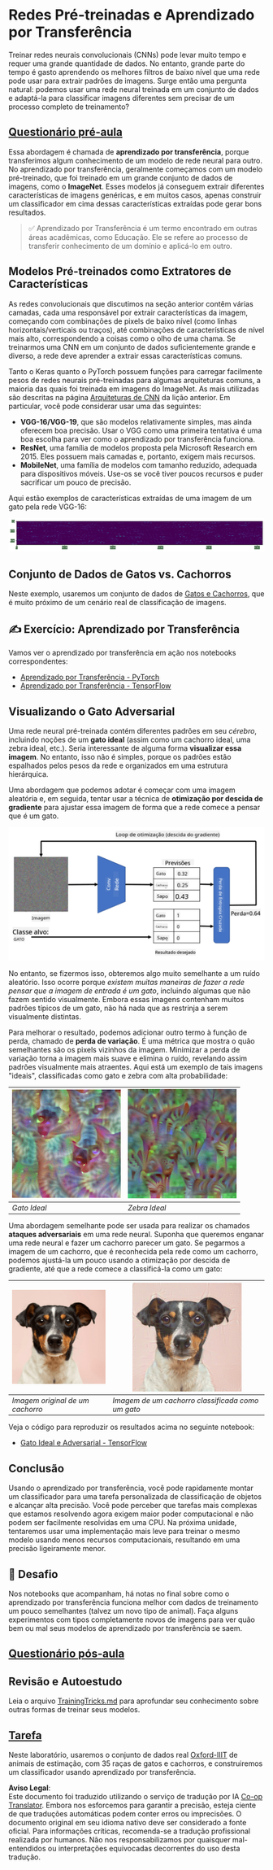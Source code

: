 <!--
CO_OP_TRANSLATOR_METADATA:
{
  "original_hash": "717775c4050ccbffbe0c961ad8bf7bf7",
  "translation_date": "2025-08-26T09:45:40+00:00",
  "source_file": "lessons/4-ComputerVision/08-TransferLearning/README.md",
  "language_code": "br"
}
-->
# Redes Pré-treinadas e Aprendizado por Transferência

Treinar redes neurais convolucionais (CNNs) pode levar muito tempo e requer uma grande quantidade de dados. No entanto, grande parte do tempo é gasto aprendendo os melhores filtros de baixo nível que uma rede pode usar para extrair padrões de imagens. Surge então uma pergunta natural: podemos usar uma rede neural treinada em um conjunto de dados e adaptá-la para classificar imagens diferentes sem precisar de um processo completo de treinamento?

## [Questionário pré-aula](https://red-field-0a6ddfd03.1.azurestaticapps.net/quiz/108)

Essa abordagem é chamada de **aprendizado por transferência**, porque transferimos algum conhecimento de um modelo de rede neural para outro. No aprendizado por transferência, geralmente começamos com um modelo pré-treinado, que foi treinado em um grande conjunto de dados de imagens, como o **ImageNet**. Esses modelos já conseguem extrair diferentes características de imagens genéricas, e em muitos casos, apenas construir um classificador em cima dessas características extraídas pode gerar bons resultados.

> ✅ Aprendizado por Transferência é um termo encontrado em outras áreas acadêmicas, como Educação. Ele se refere ao processo de transferir conhecimento de um domínio e aplicá-lo em outro.

## Modelos Pré-treinados como Extratores de Características

As redes convolucionais que discutimos na seção anterior contêm várias camadas, cada uma responsável por extrair características da imagem, começando com combinações de pixels de baixo nível (como linhas horizontais/verticais ou traços), até combinações de características de nível mais alto, correspondendo a coisas como o olho de uma chama. Se treinarmos uma CNN em um conjunto de dados suficientemente grande e diverso, a rede deve aprender a extrair essas características comuns.

Tanto o Keras quanto o PyTorch possuem funções para carregar facilmente pesos de redes neurais pré-treinadas para algumas arquiteturas comuns, a maioria das quais foi treinada em imagens do ImageNet. As mais utilizadas são descritas na página [Arquiteturas de CNN](../07-ConvNets/CNN_Architectures.md) da lição anterior. Em particular, você pode considerar usar uma das seguintes:

* **VGG-16/VGG-19**, que são modelos relativamente simples, mas ainda oferecem boa precisão. Usar o VGG como uma primeira tentativa é uma boa escolha para ver como o aprendizado por transferência funciona.
* **ResNet**, uma família de modelos proposta pela Microsoft Research em 2015. Eles possuem mais camadas e, portanto, exigem mais recursos.
* **MobileNet**, uma família de modelos com tamanho reduzido, adequada para dispositivos móveis. Use-os se você tiver poucos recursos e puder sacrificar um pouco de precisão.

Aqui estão exemplos de características extraídas de uma imagem de um gato pela rede VGG-16:

![Características extraídas pela VGG-16](../../../../../translated_images/features.6291f9c7ba3a0b951af88fc9864632b9115365410765680680d30c927dd67354.br.png)

## Conjunto de Dados de Gatos vs. Cachorros

Neste exemplo, usaremos um conjunto de dados de [Gatos e Cachorros](https://www.microsoft.com/download/details.aspx?id=54765&WT.mc_id=academic-77998-cacaste), que é muito próximo de um cenário real de classificação de imagens.

## ✍️ Exercício: Aprendizado por Transferência

Vamos ver o aprendizado por transferência em ação nos notebooks correspondentes:

* [Aprendizado por Transferência - PyTorch](../../../../../lessons/4-ComputerVision/08-TransferLearning/TransferLearningPyTorch.ipynb)
* [Aprendizado por Transferência - TensorFlow](../../../../../lessons/4-ComputerVision/08-TransferLearning/TransferLearningTF.ipynb)

## Visualizando o Gato Adversarial

Uma rede neural pré-treinada contém diferentes padrões em seu *cérebro*, incluindo noções de um **gato ideal** (assim como um cachorro ideal, uma zebra ideal, etc.). Seria interessante de alguma forma **visualizar essa imagem**. No entanto, isso não é simples, porque os padrões estão espalhados pelos pesos da rede e organizados em uma estrutura hierárquica.

Uma abordagem que podemos adotar é começar com uma imagem aleatória e, em seguida, tentar usar a técnica de **otimização por descida de gradiente** para ajustar essa imagem de forma que a rede comece a pensar que é um gato.

![Loop de Otimização de Imagem](../../../../../translated_images/ideal-cat-loop.999fbb8ff306e044f997032f4eef9152b453e6a990e449bbfb107de2493cc37e.br.png)

No entanto, se fizermos isso, obteremos algo muito semelhante a um ruído aleatório. Isso ocorre porque *existem muitas maneiras de fazer a rede pensar que a imagem de entrada é um gato*, incluindo algumas que não fazem sentido visualmente. Embora essas imagens contenham muitos padrões típicos de um gato, não há nada que as restrinja a serem visualmente distintas.

Para melhorar o resultado, podemos adicionar outro termo à função de perda, chamado de **perda de variação**. É uma métrica que mostra o quão semelhantes são os pixels vizinhos da imagem. Minimizar a perda de variação torna a imagem mais suave e elimina o ruído, revelando assim padrões visualmente mais atraentes. Aqui está um exemplo de tais imagens "ideais", classificadas como gato e zebra com alta probabilidade:

![Gato Ideal](../../../../../translated_images/ideal-cat.203dd4597643d6b0bd73038b87f9c0464322725e3a06ab145d25d4a861c70592.br.png) | ![Zebra Ideal](../../../../../translated_images/ideal-zebra.7f70e8b54ee15a7a314000bb5df38a6cfe086ea04d60df4d3ef313d046b98a2b.br.png)
-----|-----
*Gato Ideal* | *Zebra Ideal*

Uma abordagem semelhante pode ser usada para realizar os chamados **ataques adversariais** em uma rede neural. Suponha que queremos enganar uma rede neural e fazer um cachorro parecer um gato. Se pegarmos a imagem de um cachorro, que é reconhecida pela rede como um cachorro, podemos ajustá-la um pouco usando a otimização por descida de gradiente, até que a rede comece a classificá-la como um gato:

![Imagem de um Cachorro](../../../../../translated_images/original-dog.8f68a67d2fe0911f33041c0f7fce8aa4ea919f9d3917ec4b468298522aeb6356.br.png) | ![Imagem de um cachorro classificada como um gato](../../../../../translated_images/adversarial-dog.d9fc7773b0142b89752539bfbf884118de845b3851c5162146ea0b8809fc820f.br.png)
-----|-----
*Imagem original de um cachorro* | *Imagem de um cachorro classificada como um gato*

Veja o código para reproduzir os resultados acima no seguinte notebook:

* [Gato Ideal e Adversarial - TensorFlow](../../../../../lessons/4-ComputerVision/08-TransferLearning/AdversarialCat_TF.ipynb)

## Conclusão

Usando o aprendizado por transferência, você pode rapidamente montar um classificador para uma tarefa personalizada de classificação de objetos e alcançar alta precisão. Você pode perceber que tarefas mais complexas que estamos resolvendo agora exigem maior poder computacional e não podem ser facilmente resolvidas em uma CPU. Na próxima unidade, tentaremos usar uma implementação mais leve para treinar o mesmo modelo usando menos recursos computacionais, resultando em uma precisão ligeiramente menor.

## 🚀 Desafio

Nos notebooks que acompanham, há notas no final sobre como o aprendizado por transferência funciona melhor com dados de treinamento um pouco semelhantes (talvez um novo tipo de animal). Faça alguns experimentos com tipos completamente novos de imagens para ver quão bem ou mal seus modelos de aprendizado por transferência se saem.

## [Questionário pós-aula](https://red-field-0a6ddfd03.1.azurestaticapps.net/quiz/208)

## Revisão e Autoestudo

Leia o arquivo [TrainingTricks.md](TrainingTricks.md) para aprofundar seu conhecimento sobre outras formas de treinar seus modelos.

## [Tarefa](lab/README.md)

Neste laboratório, usaremos o conjunto de dados real [Oxford-IIIT](https://www.robots.ox.ac.uk/~vgg/data/pets/) de animais de estimação, com 35 raças de gatos e cachorros, e construiremos um classificador usando aprendizado por transferência.

**Aviso Legal**:  
Este documento foi traduzido utilizando o serviço de tradução por IA [Co-op Translator](https://github.com/Azure/co-op-translator). Embora nos esforcemos para garantir a precisão, esteja ciente de que traduções automáticas podem conter erros ou imprecisões. O documento original em seu idioma nativo deve ser considerado a fonte oficial. Para informações críticas, recomenda-se a tradução profissional realizada por humanos. Não nos responsabilizamos por quaisquer mal-entendidos ou interpretações equivocadas decorrentes do uso desta tradução.